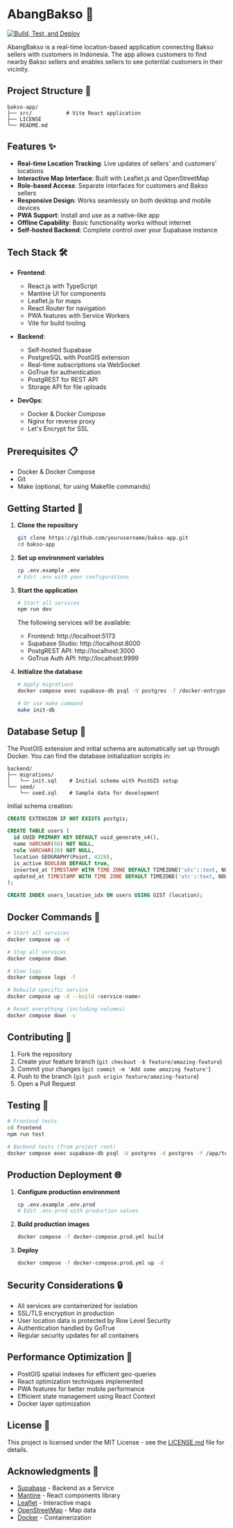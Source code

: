 # AbangBakso 🍜

[![Build, Test, and Deploy](https://github.com/Stradivary/bakso-app/actions/workflows/build.yml/badge.svg)](https://github.com/Stradivary/bakso-app/actions/workflows/build.yml)

AbangBakso is a real-time location-based application connecting Bakso sellers with customers in Indonesia. The app allows customers to find nearby Bakso sellers and enables sellers to see potential customers in their vicinity.

## Project Structure 📁

```
bakso-app/
├── src/           # Vite React application 
├── LICENSE             
└── README.md
```

## Features ✨

- **Real-time Location Tracking**: Live updates of sellers' and customers' locations
- **Interactive Map Interface**: Built with Leaflet.js and OpenStreetMap
- **Role-based Access**: Separate interfaces for customers and Bakso sellers
- **Responsive Design**: Works seamlessly on both desktop and mobile devices
- **PWA Support**: Install and use as a native-like app
- **Offline Capability**: Basic functionality works without internet
- **Self-hosted Backend**: Complete control over your Supabase instance

## Tech Stack 🛠️

- **Frontend**:
  - React.js with TypeScript
  - Mantine UI for components
  - Leaflet.js for maps
  - React Router for navigation
  - PWA features with Service Workers
  - Vite for build tooling

- **Backend**:
  - Self-hosted Supabase
  - PostgreSQL with PostGIS extension
  - Real-time subscriptions via WebSocket
  - GoTrue for authentication
  - PostgREST for REST API
  - Storage API for file uploads

- **DevOps**:
  - Docker & Docker Compose
  - Nginx for reverse proxy
  - Let's Encrypt for SSL

## Prerequisites 📋

- Docker & Docker Compose
- Git
- Make (optional, for using Makefile commands)

## Getting Started 🚀

1. **Clone the repository**
   ```bash
   git clone https://github.com/yourusername/bakso-app.git
   cd bakso-app
   ```

2. **Set up environment variables**
   ```bash
   cp .env.example .env
   # Edit .env with your configurations
   ```

3. **Start the application**
   ```bash
   # Start all services
   npm run dev
   
   ```

   The following services will be available:
   - Frontend: http://localhost:5173
   - Supabase Studio: http://localhost:8000
   - PostgREST API: http://localhost:3000
   - GoTrue Auth API: http://localhost:9999

4. **Initialize the database**
   ```bash
   # Apply migrations
   docker compose exec supabase-db psql -U postgres -f /docker-entrypoint-initdb.d/init.sql

   # Or use make command
   make init-db
   ```

 
## Database Setup 💾

The PostGIS extension and initial schema are automatically set up through Docker. You can find the database initialization scripts in:
```
backend/
├── migrations/
│   └── init.sql    # Initial schema with PostGIS setup
└── seed/
    └── seed.sql    # Sample data for development
```

Initial schema creation:
```sql
CREATE EXTENSION IF NOT EXISTS postgis;

CREATE TABLE users (
  id UUID PRIMARY KEY DEFAULT uuid_generate_v4(),
  name VARCHAR(60) NOT NULL,
  role VARCHAR(20) NOT NULL,
  location GEOGRAPHY(Point, 4326),
  is_active BOOLEAN DEFAULT true,
  inserted_at TIMESTAMP WITH TIME ZONE DEFAULT TIMEZONE('utc'::text, NOW()),
  updated_at TIMESTAMP WITH TIME ZONE DEFAULT TIMEZONE('utc'::text, NOW())
);

CREATE INDEX users_location_idx ON users USING GIST (location);
```

## Docker Commands 🐳

```bash
# Start all services
docker compose up -d

# Stop all services
docker compose down

# View logs
docker compose logs -f

# Rebuild specific service
docker compose up -d --build <service-name>

# Reset everything (including volumes)
docker compose down -v
```

## Contributing 🤝

1. Fork the repository
2. Create your feature branch (`git checkout -b feature/amazing-feature`)
3. Commit your changes (`git commit -m 'Add some amazing feature'`)
4. Push to the branch (`git push origin feature/amazing-feature`)
5. Open a Pull Request

## Testing 🧪

```bash
# Frontend tests
cd frontend
npm run test

# Backend tests (from project root)
docker compose exec supabase-db psql -U postgres -d postgres -f /app/tests/run.sql
```

## Production Deployment 🌐

1. **Configure production environment**
   ```bash
   cp .env.example .env.prod
   # Edit .env.prod with production values
   ```

2. **Build production images**
   ```bash
   docker compose -f docker-compose.prod.yml build
   ```

3. **Deploy**
   ```bash
   docker compose -f docker-compose.prod.yml up -d
   ```

## Security Considerations 🔒

- All services are containerized for isolation
- SSL/TLS encryption in production
- User location data is protected by Row Level Security
- Authentication handled by GoTrue
- Regular security updates for all containers

## Performance Optimization 🚀

- PostGIS spatial indexes for efficient geo-queries
- React optimization techniques implemented
- PWA features for better mobile performance
- Efficient state management using React Context
- Docker layer optimization

## License 📄

This project is licensed under the MIT License - see the [LICENSE.md](LICENSE.md) file for details.

## Acknowledgments 👏

- [Supabase](https://supabase.io/) - Backend as a Service
- [Mantine](https://mantine.dev/) - React components library
- [Leaflet](https://leafletjs.com/) - Interactive maps
- [OpenStreetMap](https://www.openstreetmap.org/) - Map data
- [Docker](https://www.docker.com/) - Containerization
